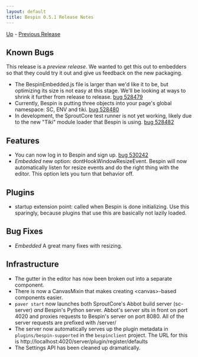 ```yaml
---
layout: default
title: Bespin 0.5.1 Release Notes
---
```


[Up](index.html) - [Previous Release](notes05.html)

Known Bugs
----------

This release is a *preview release*. We wanted to get this out to embedders 
so that they could try it out and give us feedback on the new packaging.

* The BespinEmbedded.js file is larger than we'd like it to be, but optimizing
  its size is not easy at this stage. We'll be looking at ways to shrink it
  further from release to release. [bug 528479](https://bugzilla.mozilla.org/show_bug.cgi?id=528479)
* Currently, Bespin is putting three objects into your page's global namespace:
  SC, ENV and tiki. [bug 528480](https://bugzilla.mozilla.org/show_bug.cgi?id=528480)
* In development, the SproutCore test runner is not yet working, likely due 
  to the new "Tiki" module loader that Bespin is using. 
  [bug 528482](https://bugzilla.mozilla.org/show_bug.cgi?id=528482)

Features
--------

* You can now log in to Bespin and sign up. 
    [bug 530242](https://bugzilla.mozilla.org/show_bug.cgi?id=530242)
* *Embedded* new option: dontHookWindowResizeEvent. Bespin will now
    automatically listen for resize events and do the right thing with the
    editor. This option lets you turn that behavior off.

Plugins
-------

* startup extension point: called when Bespin is done initializing. Use this
    sparingly, because plugins that use this are basically not lazily loaded.

Bug Fixes
---------

* *Embedded* A great many fixes with resizing.

Infrastructure
--------------

* The gutter in the editor has now been broken out into a separate component.
* There is now a CanvasMixin that makes creating &lt;canvas&gt;-based components 
    easier.
* `paver start` now launches both SproutCore's Abbot build server (sc-server)
    *and* Bespin's Python server. Abbot's server sits in front on port 4020
    and proxies requests to Bespin's server on port 8080. All of the server
    requests are prefixed with /server/
* The server now automatically serves up the plugin metadata in 
    `plugins/bespin-supported` in the `bespinclient` project.
    The URL for this is http://localhost:4020/server/plugin/register/defaults
* The Settings API has been cleaned up dramatically.
